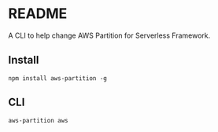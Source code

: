 # README

A CLI to help change AWS Partition for Serverless Framework.

## Install

```shell
npm install aws-partition -g
```

## CLI

```bash
aws-partition aws
```
